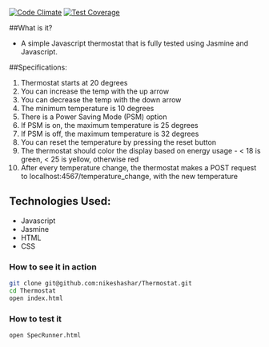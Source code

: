 [![Code Climate](https://codeclimate.com/github/nikeshashar/Thermostat/badges/gpa.svg)](https://codeclimate.com/github/nikeshashar/Thermostat)  [![Test Coverage](https://codeclimate.com/github/nikeshashar/Thermostat/badges/coverage.svg)](https://codeclimate.com/github/nikeshashar/Thermostat)

##What is it?
+ A simple Javascript thermostat that is fully tested using Jasmine and Javascript.

##Specifications:

1. Thermostat starts at 20 degrees
2. You can increase the temp with the up arrow
3. You can decrease the temp with the down arrow
4. The minimum temperature is 10 degrees
5. There is a Power Saving Mode (PSM) option
6. If PSM is on, the maximum temperature is 25 degrees
7. If PSM is off, the maximum temperature is 32 degrees
8. You can reset the temperature by pressing the reset button
9. The thermostat should color the display based on energy usage - < 18 is green, < 25 is yellow, otherwise red
10. After every temperature change, the thermostat makes a POST request to localhost:4567/temperature_change, with the new temperature

## Technologies Used:

  + Javascript
  + Jasmine
  + HTML
  + CSS
  

### How to see it in action


```sh
git clone git@github.com:nikeshashar/Thermostat.git
cd Thermostat
open index.html
```

### How to test it


```sh
open SpecRunner.html
```

